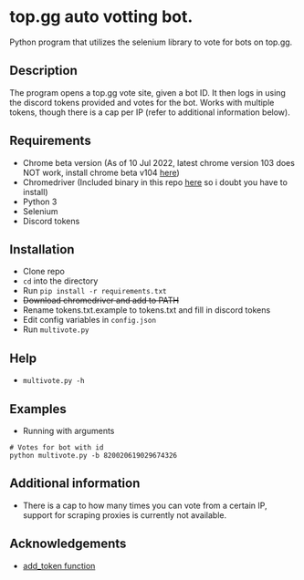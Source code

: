 # top.gg auto votting bot.

Python program that utilizes the selenium library to vote for bots on top.gg.

## Description

The program opens a top.gg vote site, given a bot ID. It then logs in using the discord tokens provided and votes for the bot. Works with multiple tokens, though there is a cap per IP (refer to additional information below).

## Requirements

- Chrome beta version (As of 10 Jul 2022, latest chrome version 103 does NOT work, install chrome beta v104 [here](https://www.google.com/chrome/beta/))
- Chromedriver (Included binary in this repo [here](chromedriver.exe) so i doubt you have to install)
- Python 3
- Selenium
- Discord tokens

## Installation

- Clone repo
- `cd` into the directory
- Run `pip install -r requirements.txt`
- ~~Download chromedriver and add to PATH~~
- Rename tokens.txt.example to tokens.txt and fill in discord tokens
- Edit config variables in `config.json`
- Run `multivote.py`

## Help

- `multivote.py -h`

## Examples

- Running with arguments

```
# Votes for bot with id
python multivote.py -b 820020619029674326
```

## Additional information

- There is a cap to how many times you can vote from a certain IP, support for scraping proxies is currently not available.

## Acknowledgements

- [add_token function](https://github.com/RealMoondancer/DiscordTokenLogin/blob/main/main.py)
